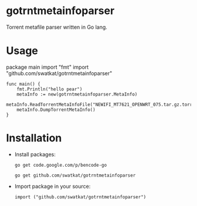 gotrntmetainfoparser
====================

Torrent metafile parser written in Go lang.

Usage
====================
package main
import "fmt"
import "github.com/swatkat/gotrntmetainfoparser"

```
func main() {
    fmt.Println("hello pear")
    metaInfo := new(gotrntmetainfoparser.MetaInfo)
    metaInfo.ReadTorrentMetaInfoFile("NEWIFI_MT7621_OPENWRT_075.tar.gz.torrent")
    metaInfo.DumpTorrentMetaInfo()
}
```

Installation
====================
* Install packages:

    `go get code.google.com/p/bencode-go`

    `go get github.com/swatkat/gotrntmetainfoparser`

* Import package in your source:

    `import ("github.com/swatkat/gotrntmetainfoparser")`


